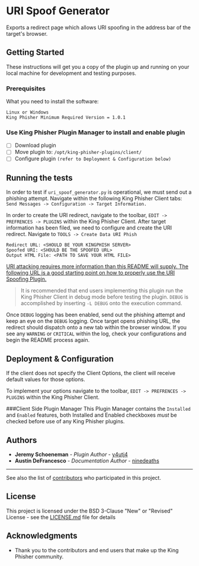 # URI Spoof Generator 

Exports a redirect page which allows URI spoofing in the address bar of the target's browser.

## Getting Started

These instructions will get you a copy of the plugin up and running on your local machine for development and testing purposes. 

### Prerequisites

What you need to install the software:

```
Linux or Windows 
King Phisher Minimum Required Version = 1.0.1 
```

### Use King Phisher Plugin Manager to install and enable plugin

- [ ] Download plugin 
- [ ] Move plugin to: `/opt/king-phisher-plugins/client/`
- [ ] Configure plugin `(refer to Deployment & Configuration below)` 

## Running the tests

In order to test if `uri_spoof_generator.py` is operational, we must send out a phishing attempt. Navigate within the following King Phisher Client tabs: `Send Messages -> Configuration -> Target Information.` 

In order to create the URI redirect, navigate to the toolbar, `EDIT -> PREFRENCES -> PLUGINS` within the King Phisher Client. 
After target information has been filed, we need to configure and create the URI redirect. Navigate to `TOOLS -> Create Data URI Phish` 

```
Redirect URL: <SHOULD BE YOUR KINGPHISH SERVER> 
Spoofed URI: <SHOULD BE THE SPOOFED URL> 
Output HTML File: <PATH TO SAVE YOUR HTML FILE> 
``` 

[URI attacking requires more information than this README will supply. The following URL is a good starting point on how to properly use the URI Spoofing Plugin.](https://youtu.be/Zlk76Oqw7Oo)

>It is recommended that end users implementing this plugin run the King Phisher Client in debug mode before testing the plugin. `DEBUG` is accomplished by inserting `-L DEBUG` onto the execution command. 

Once `DEBUG` logging has been enabled, send out the phishing attempt and keep an eye on the `DEBUG` logging. Once target opens phishing URL, the redirect should dispatch onto a new tab within the browser window. If you see any `WARNING` or `CRITICAL` within the log, check your configurations and begin the README process again. 

## Deployment & Configuration 

If the client does not specify the Client Options, the client will receive default values for those options. 

To implement your options navigate to the toolbar, `EDIT -> PREFRENCES -> PLUGINS` within the King Phisher Client. 

###Client Side Plugin Manager
This Plugin Manager contains the `Installed` and `Enabled` features, both Installed and Enabled checkboxes *must* be checked before use of any King Phisher plugins.  

## Authors

* **Jeremy Schoeneman** - *Plugin Author* - [y4utj4](https://github.com/y4utj4)
* **Austin DeFrancesco** - *Documentation Author* - [ninedeaths](https://github.com/ninedeahts)
* **

See also the list of [contributors](https://github.com/securestate/king-phisher/contributors) who participated in this project.

## License

This project is licensed under the BSD 3-Clause "New" or "Revised" License - see the [LICENSE.md](https://github.com/securestate/king-phisher/blob/master/LICENSE) file for details

## Acknowledgments

* Thank you to the contributors and end users that make up the King Phisher community.
